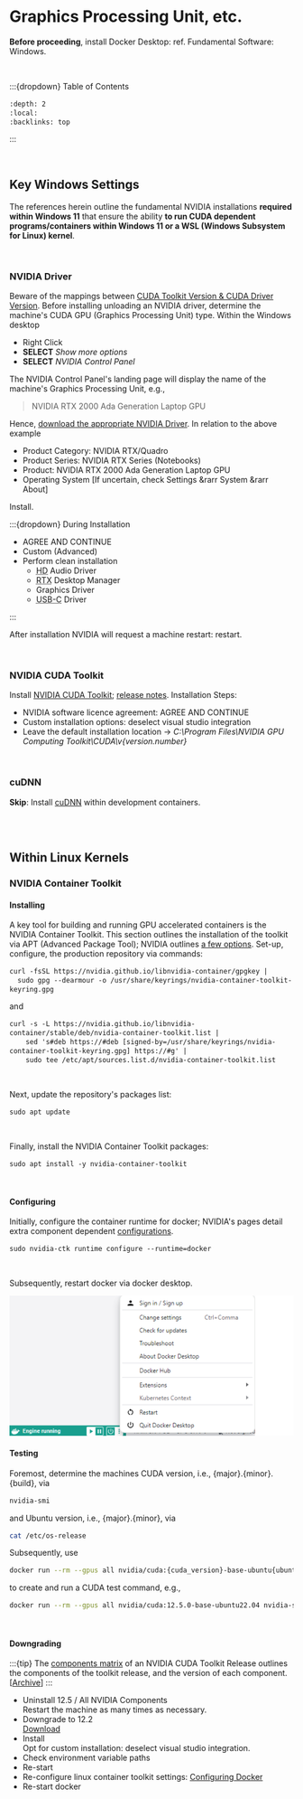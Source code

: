
# Graphics Processing Unit, etc.

**Before proceeding**, install Docker Desktop: ref. Fundamental Software: Windows.

<br>

:::{dropdown} Table of Contents
```{contents}
:depth: 2
:local:
:backlinks: top
```
:::

<br>

## Key Windows Settings

The references herein outline the fundamental NVIDIA installations **required within Windows 11** that ensure the ability **to run CUDA dependent programs/containers within Windows 11 or a WSL (Windows Subsystem for Linux) kernel**. 

<br>
 
### NVIDIA Driver

Beware of the mappings between [CUDA Toolkit Version & CUDA Driver Version](https://docs.nvidia.com/cuda/cuda-toolkit-release-notes/index.html#id5:~:text=Windows%2C%20WSL-,CUDA%20Driver,-Running%20a%20CUDA).  Before installing unloading an NVIDIA driver, determine the machine's CUDA GPU (Graphics Processing Unit) type.  Within the Windows desktop

<ul class="disc">
  <li class="disc">Right Click</li>
  <li class="disc"><b>SELECT</b> <i>Show more options</i></li>
  <li class="disc"><b>SELECT</b> <i>NVIDIA Control Panel</i></li>
</ul>

The NVIDIA Control Panel's landing page will display the name of the machine's Graphics Processing Unit, e.g.,


> NVIDIA RTX 2000 Ada Generation Laptop GPU 


Hence, [download the appropriate NVIDIA Driver](https://www.nvidia.com/en-gb/drivers/).  In relation to the above example

<ul class="disc">
  <li class="disc">Product Category: NVIDIA RTX/Quadro</li>
  <li class="disc">Product Series: NVIDIA RTX Series (Notebooks)</li>
  <li class="disc">Product: NVIDIA RTX 2000 Ada Generation Laptop GPU</li>
  <li class="disc">Operating System [If uncertain, check Settings &rarr System &rarr About]</li>
</ul>

Install.

:::{dropdown} During Installation

<ul class="disc">
  <li class="disc">AGREE AND CONTINUE</li>
  <li class="disc">Custom (Advanced)</li>
  <li class="disc">Perform clean installation
    <ul class="circle">
      <li class="circle"><abbr title="High Definition">HD</abbr> Audio Driver</li>
      <li class="circle"><abbr title="Ray Tracing eXtreme">RTX</abbr> Desktop Manager</li>
      <li class="circle">Graphics Driver</li>
      <li class="circle"><abbr title="Universal Serial Bus Type C">USB-C</abbr> Driver</li>
    </ul>
  </li>
</ul>

:::

After installation NVIDIA will request a machine restart: restart.

<br>

### NVIDIA CUDA Toolkit

Install [NVIDIA CUDA Toolkit](https://developer.nvidia.com/cuda-downloads); [release notes](https://docs.nvidia.com/cuda/cuda-toolkit-release-notes/index.html).  Installation Steps:

<ul class="disc">
  <li class="disc">NVIDIA software licence agreement: AGREE AND CONTINUE</li>
  <li class="disc">Custom installation options: deselect visual studio integration</li>
  <li class="disc">Leave the default installation location &rarr; <i>C:\Program Files\NVIDIA GPU Computing Toolkit\CUDA\v{version.number}</i></li>
</ul>

<br>


### cuDNN

**Skip**: Install [cuDNN](https://developer.nvidia.com/cudnn) within development containers.


<br>
<br>

## Within Linux Kernels

### NVIDIA Container Toolkit

#### Installing

A key tool for building and running GPU accelerated containers is the NVIDIA Container Toolkit.  This section outlines the installation of the toolkit via APT (Advanced Package Tool); NVIDIA outlines [a few options](https://docs.nvidia.com/datacenter/cloud-native/container-toolkit/latest/install-guide.html#installing-the-nvidia-container-toolkit).  Set-up, configure, the production repository via commands:

```shell
curl -fsSL https://nvidia.github.io/libnvidia-container/gpgkey | 
  sudo gpg --dearmour -o /usr/share/keyrings/nvidia-container-toolkit-keyring.gpg
```

and

```shell
curl -s -L https://nvidia.github.io/libnvidia-container/stable/deb/nvidia-container-toolkit.list | 
    sed 's#deb https://#deb [signed-by=/usr/share/keyrings/nvidia-container-toolkit-keyring.gpg] https://#g' | 
    sudo tee /etc/apt/sources.list.d/nvidia-container-toolkit.list
```

<br>

Next, update the repository's packages list:

```shell
sudo apt update
```

<br>

Finally, install the NVIDIA Container Toolkit packages:

```shell
sudo apt install -y nvidia-container-toolkit
```

<br>

#### Configuring

Initially, configure the container runtime for docker; NVIDIA's pages detail extra component dependent [configurations](https://docs.nvidia.com/datacenter/cloud-native/container-toolkit/latest/install-guide.html#configuration).  

```shell
sudo nvidia-ctk runtime configure --runtime=docker
```

<br>

Subsequently, restart docker via docker desktop.

<img src="../../../../assets/engine.png" alt="Docker Engine">

<br>

#### Testing

Foremost, determine the machines CUDA version, i.e.,  {major}.{minor}.{build}, via

```bash
nvidia-smi
```

and Ubuntu version, i.e., {major}.{minor}, via

```bash
cat /etc/os-release
```

Subsequently, use

```bash
docker run --rm --gpus all nvidia/cuda:{cuda_version}-base-ubuntu{ubuntu_version} nvidia-smi
```

to create and run a CUDA test command, e.g.,

```bash
docker run --rm --gpus all nvidia/cuda:12.5.0-base-ubuntu22.04 nvidia-smi
```

<br>

#### Downgrading

:::{tip}
The <a href="https://docs.nvidia.com/cuda/cuda-toolkit-release-notes/#cuda-toolkit-major-component-versions" target="_blank">components matrix</a> of an NVIDIA CUDA Toolkit Release outlines the components of the toolkit release, and the version of each component.   [<a href="https://docs.nvidia.com/cuda/archive/" target="">Archive</a>]
:::

<ul>
  <li>Uninstall 12.5 / All NVIDIA Components<br>Restart the machine as many times as necessary.</li>
  <li>Downgrade to 12.2<br><a href="https://developer.nvidia.com/cuda-12-2-0-download-archive?target_os=Windows&target_arch=x86_64&target_version=11">Download</a></li>
  <li>Install<br>Opt for custom installation: deselect visual studio integration.</li>
  <li>Check environment variable paths</li>
  <li>Re-start</li>
  <li>Re-configure linux container toolkit settings: <a href="https://docs.nvidia.com/datacenter/cloud-native/container-toolkit/latest/install-guide.html#configuring-docker">Configuring Docker</a></li>
  <li>Re-start docker</li>
</ul>

<br>
<br>

<br>
<br>

<br>
<br>

<br>
<br>
